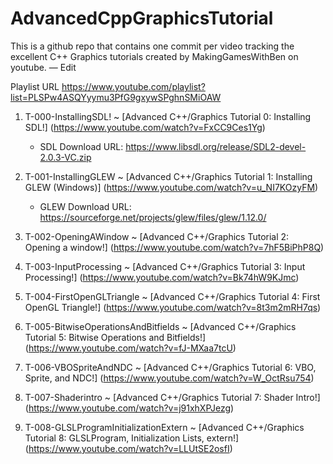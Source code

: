 # AdvancedCppGraphicsTutorial
This is a github repo that contains one commit per video tracking the excellent C++ Graphics tutorials created by MakingGamesWithBen on youtube. — Edit

Playlist URL
https://www.youtube.com/playlist?list=PLSPw4ASQYyymu3PfG9gxywSPghnSMiOAW

1. T-000-InstallingSDL! ~ [Advanced C++/Graphics Tutorial 0: Installing SDL!] (https://www.youtube.com/watch?v=FxCC9Ces1Yg) 

	* SDL Download URL: https://www.libsdl.org/release/SDL2-devel-2.0.3-VC.zip

2. T-001-InstallingGLEW ~ [Advanced C++/Graphics Tutorial 1: Installing GLEW (Windows)] (https://www.youtube.com/watch?v=u_NI7KOzyFM)

	* GLEW Download URL: https://sourceforge.net/projects/glew/files/glew/1.12.0/

3. T-002-OpeningAWindow ~ [Advanced C++/Graphics Tutorial 2: Opening a window!] (https://www.youtube.com/watch?v=7hF5BiPhP8Q)

4. T-003-InputProcessing ~ [Advanced C++/Graphics Tutorial 3: Input Processing!] (https://www.youtube.com/watch?v=Bk74hW9KJmc)

5. T-004-FirstOpenGLTriangle ~ [Advanced C++/Graphics Tutorial 4: First OpenGL Triangle!] (https://www.youtube.com/watch?v=8t3m2mRH7qs)

6. T-005-BitwiseOperationsAndBitfields ~ [Advanced C++/Graphics Tutorial 5: Bitwise Operations and Bitfields!] (https://www.youtube.com/watch?v=fJ-MXaa7tcU)

7. T-006-VBOSpriteAndNDC ~ [Advanced C++/Graphics Tutorial 6: VBO, Sprite, and NDC!] (https://www.youtube.com/watch?v=W_OctRsu754)

8. T-007-Shaderintro ~ [Advanced C++/Graphics Tutorial 7: Shader Intro!] (https://www.youtube.com/watch?v=j91xhXPJezg)

9. T-008-GLSLProgramInitializationExtern ~ [Advanced C++/Graphics Tutorial 8: GLSLProgram, Initialization Lists, extern!] (https://www.youtube.com/watch?v=LLUtSE2osfI)